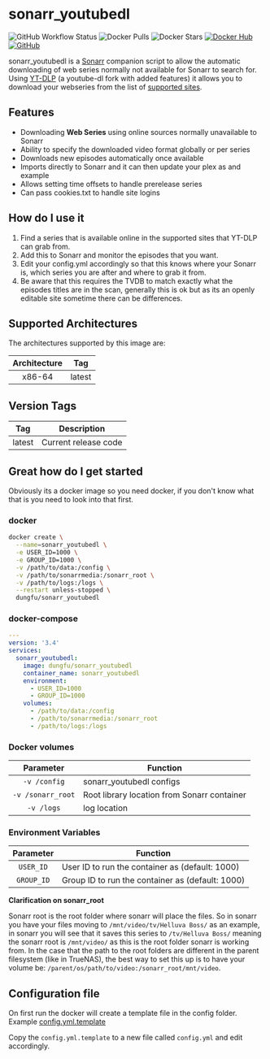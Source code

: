 # sonarr_youtubedl

![GitHub Workflow Status](https://img.shields.io/github/actions/workflow/status/fireph/sonarr_youtubedl/main.yaml?style=flat-square)
![Docker Pulls](https://img.shields.io/docker/pulls/dungfu/sonarr_youtubedl?style=flat-square)
![Docker Stars](https://img.shields.io/docker/stars/dungfu/sonarr_youtubedl?style=flat-square)
[![Docker Hub](https://img.shields.io/badge/Open%20On-DockerHub-blue)](https://hub.docker.com/r/dungfu/sonarr_youtubedl)
[![GitHub](https://img.shields.io/badge/GitHub-Repository-blue)](https://github.com/fireph/sonarr_youtubedl)

sonarr_youtubedl is a [Sonarr](https://sonarr.tv/) companion script to allow the automatic downloading of web series normally not available for Sonarr to search for. Using [YT-DLP](https://github.com/yt-dlp/yt-dlp) (a youtube-dl fork with added features) it allows you to download your webseries from the list of [supported sites](https://github.com/yt-dlp/yt-dlp/blob/master/supportedsites.md).

## Features

* Downloading **Web Series** using online sources normally unavailable to Sonarr
* Ability to specify the downloaded video format globally or per series
* Downloads new episodes automatically once available
* Imports directly to Sonarr and it can then update your plex as and example
* Allows setting time offsets to handle prerelease series
* Can pass cookies.txt to handle site logins

## How do I use it

1. Find a series that is available online in the supported sites that YT-DLP can grab from.
2. Add this to Sonarr and monitor the episodes that you want.
3. Edit your config.yml accordingly so that this knows where your Sonarr is, which series you are after and where to grab it from.
4. Be aware that this requires the TVDB to match exactly what the episodes titles are in the scan, generally this is ok but as its an openly editable site sometime there can be differences.

## Supported Architectures

The architectures supported by this image are:

| Architecture | Tag |
| :----: | --- |
| x86-64 | latest |

## Version Tags

| Tag | Description |
| :----: | --- |
| latest | Current release code |

## Great how do I get started

Obviously its a docker image so you need docker, if you don't know what that is you need to look into that first.

### docker

```bash
docker create \
  --name=sonarr_youtubedl \
  -e USER_ID=1000 \
  -e GROUP_ID=1000 \
  -v /path/to/data:/config \
  -v /path/to/sonarrmedia:/sonarr_root \
  -v /path/to/logs:/logs \
  --restart unless-stopped \
  dungfu/sonarr_youtubedl
```

### docker-compose

```yaml
---
version: '3.4'
services:
  sonarr_youtubedl:
    image: dungfu/sonarr_youtubedl
    container_name: sonarr_youtubedl
    environment:
      - USER_ID=1000
      - GROUP_ID=1000
    volumes:
      - /path/to/data:/config
      - /path/to/sonarrmedia:/sonarr_root
      - /path/to/logs:/logs
```

### Docker volumes

| Parameter | Function |
| :----: | --- |
| `-v /config` | sonarr_youtubedl configs |
| `-v /sonarr_root` | Root library location from Sonarr container |
| `-v /logs` | log location |

### Environment Variables

| Parameter | Function |
| :----: | --- |
| `USER_ID` | User ID to run the container as (default: 1000) |
| `GROUP_ID` | Group ID to run the container as (default: 1000) |

**Clarification on sonarr_root**

Sonarr root is the root folder where sonarr will place the files. So in sonarr you have your files moving to `/mnt/video/tv/Helluva Boss/` as an example, in sonarr you will see that it saves this series to `/tv/Helluva Boss/` meaning the sonarr root is `/mnt/video/` as this is the root folder sonarr is working from. In the case that the path to the root folders are different in the parent filesystem (like in TrueNAS), the best way to set this up is to have your volume be: `/parent/os/path/to/video:/sonarr_root/mnt/video`.

## Configuration file

On first run the docker will create a template file in the config folder. Example [config.yml.template](./app/config.yml.template)

Copy the `config.yml.template` to a new file called `config.yml` and edit accordingly.
